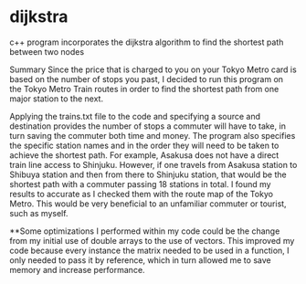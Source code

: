 # dijkstra
c++ program incorporates the dijkstra algorithm to find the shortest path between two nodes 


Summary
Since the price that is charged to you on your Tokyo Metro card is based on the number of stops you past, I decided to run this
program on the Tokyo Metro Train routes in order to find the shortest path from one major
station to the next.

Applying the trains.txt file to the code and specifying a source and destination provides
the number of stops a commuter will have to take, in turn saving the commuter both time and
money. The program also specifies the specific station names and in the order they will need
to be taken to achieve the shortest path. For example, Asakusa does not have a direct train line
access to Shinjuku. However, if one travels from Asakusa station to Shibuya station and then
from there to Shinjuku station, that would be the shortest path with a commuter passing 18
stations in total. I found my results to accurate as I checked them with the route map of the
Tokyo Metro. This would be very beneficial to an unfamiliar commuter or tourist, such as
myself.

**Some optimizations I performed within my code could be the change from my
initial use of double arrays to the use of vectors. This improved my code because every
instance the matrix needed to be used in a function, I only needed to pass it by
reference, which in turn allowed me to save memory and increase performance.
